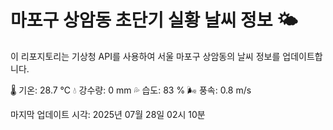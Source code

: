 
# 마포구 상암동 초단기 실황 날씨 정보 🌤️

이 리포지토리는 기상청 API를 사용하여 서울 마포구 상암동의 날씨 정보를 업데이트합니다. 

🌡️ 기온: 28.7 ℃
💧 강수량: 0 mm
💦 습도: 83 %
🌬️ 풍속: 0.8 m/s

마지막 업데이트 시각: 2025년 07월 28일 02시 10분    

